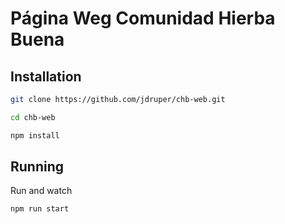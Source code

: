 # Página Weg Comunidad Hierba Buena  &nbsp; 
## Installation

```bash
git clone https://github.com/jdruper/chb-web.git
 ```
 
 ```bash
cd chb-web
 ```
 
 ```bash
npm install
 ```

## Running

Run and watch
```bash
npm run start
 ```

